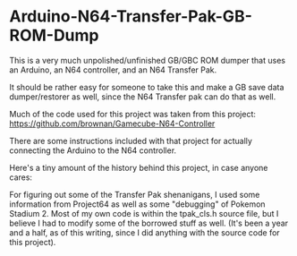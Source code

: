 Arduino-N64-Transfer-Pak-GB-ROM-Dump
====================================

This is a very much unpolished/unfinished GB/GBC ROM dumper that uses an Arduino, an N64 controller, and an N64 Transfer Pak.

It should be rather easy for someone to take this and make a GB save data dumper/restorer as well, since the N64 Transfer pak can do that as well.

Much of the code used for this project was taken from this project:
	https://github.com/brownan/Gamecube-N64-Controller

There are some instructions included with that project for actually connecting the Arduino to the N64 controller.



Here's a tiny amount of the history behind this project, in case anyone cares:  

For figuring out some of the Transfer Pak shenanigans, I used some information from Project64 as well as some "debugging" of Pokemon Stadium 2.  Most of my own code is within the tpak_cls.h source file, but I believe I had to modify some of the borrowed stuff as well.  (It's been a year and a half, as of this writing, since I did anything with the source code for this project).
